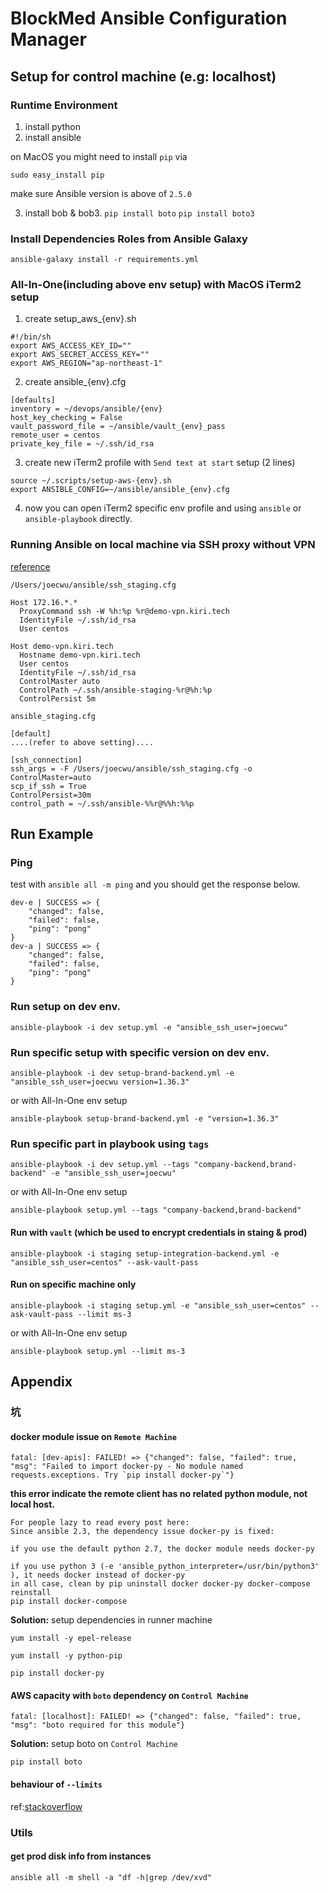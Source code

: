 # BlockMed Ansible Configuration Manager

## Setup for control machine (e.g: localhost)

### Runtime Environment

1. install python
2. install ansible

on MacOS you might need to install `pip` via
```
sudo easy_install pip
```

make sure Ansible version is above of `2.5.0`

3. install bob & bob3. `pip install boto` `pip install boto3`

### Install Dependencies Roles from Ansible Galaxy

```
ansible-galaxy install -r requirements.yml
```

### All-In-One(including above env setup) with MacOS iTerm2 setup

1. create setup_aws_{env}.sh
```
#!/bin/sh
export AWS_ACCESS_KEY_ID=""
export AWS_SECRET_ACCESS_KEY=""
export AWS_REGION="ap-northeast-1"
```

2. create ansible_{env}.cfg
```
[defaults]
inventory = ~/devops/ansible/{env}
host_key_checking = False
vault_password_file = ~/ansible/vault_{env}_pass
remote_user = centos
private_key_file = ~/.ssh/id_rsa
```

3. create new iTerm2 profile with `Send text at start` setup (2 lines)
```
source ~/.scripts/setup-aws-{env}.sh
export ANSIBLE_CONFIG=~/ansible/ansible_{env}.cfg
```

4. now you can open iTerm2 specific env profile and using `ansible` or `ansible-playbook` directly.

### Running Ansible on local machine via SSH proxy without VPN

[reference](https://blog.scottlowe.org/2015/12/24/running-ansible-through-ssh-bastion-host/)

`/Users/joecwu/ansible/ssh_staging.cfg`
```
Host 172.16.*.*
  ProxyCommand ssh -W %h:%p %r@demo-vpn.kiri.tech
  IdentityFile ~/.ssh/id_rsa
  User centos

Host demo-vpn.kiri.tech
  Hostname demo-vpn.kiri.tech
  User centos
  IdentityFile ~/.ssh/id_rsa
  ControlMaster auto
  ControlPath ~/.ssh/ansible-staging-%r@%h:%p
  ControlPersist 5m
```

`ansible_staging.cfg`
```
[default]
....(refer to above setting)....

[ssh_connection]
ssh_args = -F /Users/joecwu/ansible/ssh_staging.cfg -o ControlMaster=auto
scp_if_ssh = True
ControlPersist=30m
control_path = ~/.ssh/ansible-%%r@%%h:%%p
```

## Run Example

### Ping

test with `ansible all -m ping` and you should get the response below.
```
dev-e | SUCCESS => {
    "changed": false,
    "failed": false,
    "ping": "pong"
}
dev-a | SUCCESS => {
    "changed": false,
    "failed": false,
    "ping": "pong"
}
```


### Run setup on dev env.

```
ansible-playbook -i dev setup.yml -e "ansible_ssh_user=joecwu"
```

### Run specific setup with specific version on dev env.

```
ansible-playbook -i dev setup-brand-backend.yml -e "ansible_ssh_user=joecwu version=1.36.3"
```
or with All-In-One env setup
```
ansible-playbook setup-brand-backend.yml -e "version=1.36.3"
```

### Run specific part in playbook using `tags`

```
ansible-playbook -i dev setup.yml --tags "company-backend,brand-backend" -e "ansible_ssh_user=joecwu"
```
or with All-In-One env setup
```
ansible-playbook setup.yml --tags "company-backend,brand-backend"
```

#### Run with `vault` (which be used to encrypt credentials in staing & prod)

```
ansible-playbook -i staging setup-integration-backend.yml -e "ansible_ssh_user=centos" --ask-vault-pass
```

#### Run on specific machine only

```
ansible-playbook -i staging setup.yml -e "ansible_ssh_user=centos" --ask-vault-pass --limit ms-3
```
or with All-In-One env setup
```
ansible-playbook setup.yml --limit ms-3
```



## Appendix

### 坑

#### docker module issue on `Remote Machine`

```
fatal: [dev-apis]: FAILED! => {"changed": false, "failed": true, "msg": "Failed to import docker-py - No module named requests.exceptions. Try `pip install docker-py`"}
```

**this error indicate the remote client has no related python module, not local host.**

```
For people lazy to read every post here:
Since ansible 2.3, the dependency issue docker-py is fixed:

if you use the default python 2.7, the docker module needs docker-py

if you use python 3 (-e 'ansible_python_interpreter=/usr/bin/python3' ), it needs docker instead of docker-py
in all case, clean by pip uninstall docker docker-py docker-compose
reinstall
pip install docker-compose
```

**Solution:** setup dependencies in runner machine

```
yum install -y epel-release

yum install -y python-pip

pip install docker-py

```

#### AWS capacity with `boto` dependency on `Control Machine`

```
fatal: [localhost]: FAILED! => {"changed": false, "failed": true, "msg": "boto required for this module"}
```

**Solution:** setup boto on `Control Machine`

```
pip install boto
```

#### behaviour of `--limits`

ref:[stackoverflow](https://stackoverflow.com/questions/44541463/limit-ansible-playbook-by-hosts-of-plays)

### Utils

#### get prod disk info from instances

```
ansible all -m shell -a "df -h|grep /dev/xvd"
```
